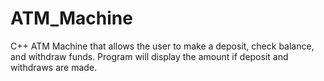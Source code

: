 # ATM_Machine
C++ ATM Machine that allows the user to make a deposit, check balance, and withdraw funds. Program will display the amount if deposit and withdraws are made. 
